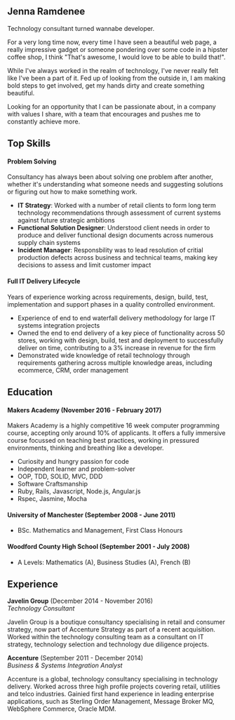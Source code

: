 ## Jenna Ramdenee

Technology consultant turned wannabe developer.

For a very long time now, every time I have seen a beautiful web page, a really impressive gadget or someone pondering over some code in a hipster coffee shop, I think "That's awesome, I would love to be able to build that!".

While I've always worked in the realm of technology, I've never really felt like I've been a part of it. Fed up of looking from the outside in, I am making bold steps to get involved, get my hands dirty and create something beautiful. 

Looking for an opportunity that I can be passionate about, in a company with values I share, with a team that encourages and pushes me to constantly achieve more.

## Top Skills

#### Problem Solving

Consultancy has always been about solving one problem after another, whether it's understanding what someone needs and suggesting solutions or figuring out how to make something work.

- **IT Strategy**: Worked with a number of retail clients to form long term technology recommendations through assessment of current systems against future strategic ambitions
- **Functional Solution Designer**: Understood client needs in order to produce and deliver functional design documents across numerous supply chain systems
- **Incident Manager**: Responsbility was to lead resolution of critial production defects across business and technical teams, making key decisions to assess and limit customer impact

#### Full IT Delivery Lifecycle

Years of experience working across requirements, design, build, test, implementation and support phases in a quality controlled environment.

- Experience of end to end waterfall delivery methodology for large IT systems integration projects
- Owned the end to end delivery of a key piece of functionality across 50 stores, working with design, build, test and deployment to successfully deliver on time, contributing to a 3% increase in revenue for the firm
- Demonstrated wide knowledge of retail technology through requirements gathering across multiple knowledge areas, including ecommerce, CRM, order management

## Education

#### Makers Academy (November 2016 - February 2017)

Makers Academy is a highly competitive 16 week computer programming course, accepting only around 10% of applicants. It offers a fully immersive course focussed on teaching best practices, working in pressured environments, thinking and breathing like a developer.

- Curiosity and hungry passion for code
- Independent learner and problem-solver
- OOP, TDD, SOLID, MVC, DDD
- Software Craftsmanship
- Ruby, Rails, Javascript, Node.js, Angular.js
- Rspec, Jasmine, Mocha

#### University of Manchester (September 2008 - June 2011)

- BSc. Mathematics and Management, First Class Honours

#### Woodford County High School (September 2001 - July 2008)

- A Levels: Mathematics (A), Business Studies (A), French (B)

## Experience

**Javelin Group** (December 2014 - November 2016)    
*Technology Consultant*  

Javelin Group is a boutique consultancy specialising in retail and consumer strategy, now part of Accenture Strategy as part of a recent acquisition. Worked within the technology consulting team as a consultant on IT strategy, technology selection and technology due diligence projects.

**Accenture** (September 2011 - December 2014)   
*Business & Systems Integration Analyst*  

Accenture is a global, technology consultancy specialising in technology delivery. Worked across three high profile projects covering retail, utilities and telco industries. Gainied first hand experience in leading enterprise applications, such as Sterling Order Management, Message Broker MQ, WebSphere Commerce, Oracle MDM.
